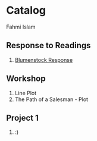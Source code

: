 # Catalog 

Fahmi Islam

## Response to Readings

1. [Blumenstock Response](https://github.com/fahm1/Workshop/blob/master/blumenstock.md) 

## Workshop

1. Line Plot
2. The Path of a Salesman - Plot

## Project 1

1. :)
